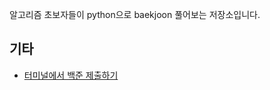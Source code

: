 알고리즘 초보자들이 python으로 baekjoon 풀어보는 저장소입니다.

## 기타 

* [터미널에서 백준 제출하기](https://github.com/lll4592/submit-tool)


